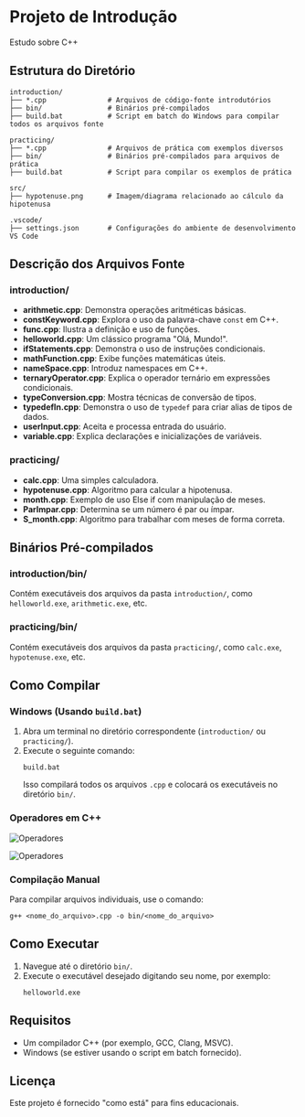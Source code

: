 
# Projeto de Introdução

Estudo sobre C++

## Estrutura do Diretório

```
introduction/
├── *.cpp               # Arquivos de código-fonte introdutórios
├── bin/                # Binários pré-compilados
├── build.bat           # Script em batch do Windows para compilar todos os arquivos fonte

practicing/
├── *.cpp               # Arquivos de prática com exemplos diversos
├── bin/                # Binários pré-compilados para arquivos de prática
├── build.bat           # Script para compilar os exemplos de prática

src/
├── hypotenuse.png      # Imagem/diagrama relacionado ao cálculo da hipotenusa

.vscode/
├── settings.json       # Configurações do ambiente de desenvolvimento VS Code
```

## Descrição dos Arquivos Fonte

### introduction/

- **arithmetic.cpp**: Demonstra operações aritméticas básicas.
- **constKeyword.cpp**: Explora o uso da palavra-chave `const` em C++.
- **func.cpp**: Ilustra a definição e uso de funções.
- **helloworld.cpp**: Um clássico programa "Olá, Mundo!".
- **ifStatements.cpp**: Demonstra o uso de instruções condicionais.
- **mathFunction.cpp**: Exibe funções matemáticas úteis.
- **nameSpace.cpp**: Introduz namespaces em C++.
- **ternaryOperator.cpp**: Explica o operador ternário em expressões condicionais.
- **typeConversion.cpp**: Mostra técnicas de conversão de tipos.
- **typedefIn.cpp**: Demonstra o uso de `typedef` para criar alias de tipos de dados.
- **userInput.cpp**: Aceita e processa entrada do usuário.
- **variable.cpp**: Explica declarações e inicializações de variáveis.

### practicing/

- **calc.cpp**: Uma simples calculadora.
- **hypotenuse.cpp**: Algoritmo para calcular a hipotenusa.
- **month.cpp**: Exemplo de uso Else if com manipulação de meses.
- **ParImpar.cpp**: Determina se um número é par ou ímpar.
- **S_month.cpp**: Algoritmo para trabalhar com meses de forma correta.

## Binários Pré-compilados

### introduction/bin/

Contém executáveis dos arquivos da pasta `introduction/`, como `helloworld.exe`, `arithmetic.exe`, etc.

### practicing/bin/

Contém executáveis dos arquivos da pasta `practicing/`, como `calc.exe`, `hypotenuse.exe`, etc.

## Como Compilar

### Windows (Usando `build.bat`)

1. Abra um terminal no diretório correspondente (`introduction/` ou `practicing/`).
2. Execute o seguinte comando:
   ```
   build.bat
   ```
   Isso compilará todos os arquivos `.cpp` e colocará os executáveis no diretório `bin/`.

### Operadores em C++

![Operadores](./src/operadores.png)

![Operadores](./src/operadores2.png)

### Compilação Manual

Para compilar arquivos individuais, use o comando:
```
g++ <nome_do_arquivo>.cpp -o bin/<nome_do_arquivo>
```

## Como Executar

1. Navegue até o diretório `bin/`.
2. Execute o executável desejado digitando seu nome, por exemplo:
   ```
   helloworld.exe
   ```

## Requisitos

- Um compilador C++ (por exemplo, GCC, Clang, MSVC).
- Windows (se estiver usando o script em batch fornecido).

## Licença

Este projeto é fornecido "como está" para fins educacionais.
